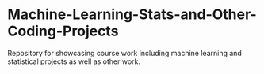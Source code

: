 # Machine-Learning-Stats-and-Other-Coding-Projects
Repository for showcasing course work including machine learning and statistical projects as well as other work.
